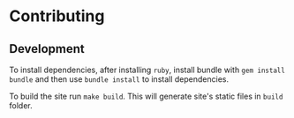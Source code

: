 # Contributing

## Development
To install dependencies, after installing `ruby`, install bundle with `gem install bundle` and then
use `bundle install` to install dependencies.

To build the site run `make build`. This will generate site's static files in `build` folder.
